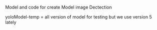 Model and code for create Model image Dectection <p>
yoloModel-temp = all version of model for testing but we use version 5 lately

